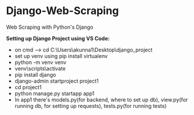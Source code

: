 # Django-Web-Scraping
Web Scraping with Python's Django

**Setting up Django Project using VS Code:**
- on cmd --> cd C:\Users\akunna1\Desktop\django_project
- set up venv using pip install virtualenv
- python -m venv venv
- venv\scripts\activate
- pip install django
- django-admin startproject project1
- cd project1
- python manage.py startapp app1
- In app1 there's models.py(for backend, where to set up db), view.py(for running db, for setting up requests), tests.py(for running tests)
